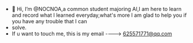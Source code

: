 - 👋 Hi, I’m @NOCNOA,a common student majoring AI,I am here to learn and record what I learned everyday,what's more I am glad to help you if you have any trouble that I can
- solve.
- If u want to touch me, this is my email ----> 625571771@qq.com 

<!---
NOCNOA/NOCNOA is a ✨ special ✨ repository because its `README.md` (this file) appears on your GitHub profile.
You can click the Preview link to take a look at your changes.
--->
